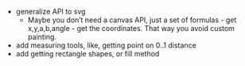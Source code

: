 * generalize API to svg
	* Maybe you don’t need a canvas API, just a set of formulas - get x,y,a,b,angle - get the coordinates. That way you avoid custom painting.
* add measuring tools, like, getting point on 0..1 distance
* add getting rectangle shapes, or fill method